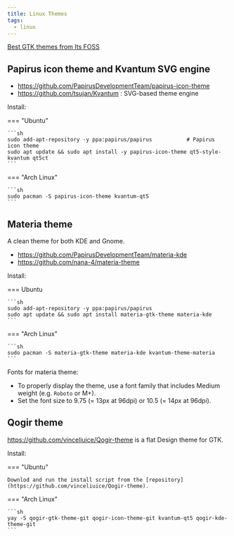 ```yaml
---
title: Linux Themes
tags:
  - linux
---
```


[Best GTK themes from Its FOSS](https://itsfoss.com/best-gtk-themes/)

## Papirus icon theme and Kvantum SVG engine

- https://github.com/PapirusDevelopmentTeam/papirus-icon-theme
- https://github.com/tsujan/Kvantum : SVG-based theme engine

Install:

=== "Ubuntu"

    ```sh
    sudo add-apt-repository -y ppa:papirus/papirus           # Papirus icon theme
    sudo apt update && sudo apt install -y papirus-icon-theme qt5-style-kvantum qt5ct
    ```

=== "Arch Linux"

    ```sh
    sudo pacman -S papirus-icon-theme kvantum-qt5
    ```

## Materia theme

A clean theme for both KDE and Gnome.

- https://github.com/PapirusDevelopmentTeam/materia-kde
- https://github.com/nana-4/materia-theme

Install:

=== Ubuntu

    ```sh
    sudo add-apt-repository -y ppa:papirus/papirus
    sudo apt update && sudo apt install materia-gtk-theme materia-kde
    ```

=== "Arch Linux"

    ```sh
    sudo pacman -S materia-gtk-theme materia-kde kvantum-theme-materia
    ```

Fonts for materia theme:

- To properly display the theme, use a font family that includes Medium weight (e.g. `Roboto` or M+).
- Set the font size to 9.75 (= 13px at 96dpi) or 10.5 (= 14px at 96dpi).

## Qogir theme

https://github.com/vinceliuice/Qogir-theme is a flat Design theme for GTK.

Install:

=== "Ubuntu"

    Downlod and run the install script from the [repository](https://github.com/vinceliuice/Qogir-theme).

=== "Arch Linux"

    ```sh
    yay -S qogir-gtk-theme-git qogir-icon-theme-git kvantum-qt5 qogir-kde-theme-git
    ```

